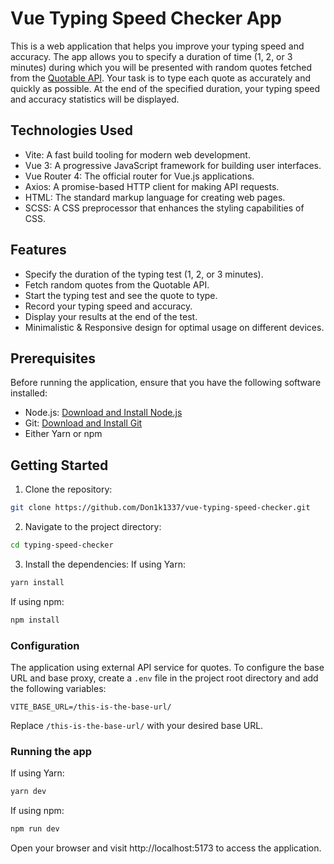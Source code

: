 # Vue Typing Speed Checker App

This is a web application that helps you improve your typing speed and accuracy. The app allows you to specify a duration of time (1, 2, or 3 minutes) during which you will be presented with random quotes fetched from the [Quotable API](https://github.com/lukePeavey/quotable). Your task is to type each quote as accurately and quickly as possible. At the end of the specified duration, your typing speed and accuracy statistics will be displayed.

## Technologies Used

- Vite: A fast build tooling for modern web development.
- Vue 3: A progressive JavaScript framework for building user interfaces.
- Vue Router 4: The official router for Vue.js applications.
- Axios: A promise-based HTTP client for making API requests.
- HTML: The standard markup language for creating web pages.
- SCSS: A CSS preprocessor that enhances the styling capabilities of CSS.

## Features

- Specify the duration of the typing test (1, 2, or 3 minutes).
- Fetch random quotes from the Quotable API.
- Start the typing test and see the quote to type.
- Record your typing speed and accuracy.
- Display your results at the end of the test.
- Minimalistic & Responsive design for optimal usage on different devices.

## Prerequisites

Before running the application, ensure that you have the following software installed:

- Node.js: [Download and Install Node.js](https://nodejs.org/en/download/)
- Git: [Download and Install Git](https://git-scm.com/downloads)
- Either Yarn or npm

## Getting Started

1. Clone the repository:

```bash
git clone https://github.com/Don1k1337/vue-typing-speed-checker.git
```

2. Navigate to the project directory:
```bash
cd typing-speed-checker
```

3. Install the dependencies:
If using Yarn:
```bash
yarn install
```

If using npm:
```bash
npm install
```

### Configuration

The application using external API service for quotes. To configure the base URL and base proxy, create a `.env` file in the project root directory and add the following variables:

```
VITE_BASE_URL=/this-is-the-base-url/
```

Replace `/this-is-the-base-url/` with your desired base URL.


### Running the app
   
If using Yarn:
```bash
yarn dev
```

If using npm:
```bash
npm run dev
```
Open your browser and visit http://localhost:5173 to access the application.

